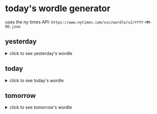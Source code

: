 # today's wordle generator

uses the ny times API: `https://www.nytimes.com/svc/wordle/v2/YYYY-MM-DD.json`

## yesterday

<details>
    <summary>click to see yesterday's wordle</summary>

    brain

</details>

## today

<details>
    <summary>click to see today's wordle</summary>

    rider

</details>

## tomorrow

<details>
    <summary>click to see tomorrow's wordle</summary>

    cloud

</details>

